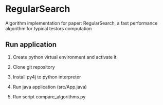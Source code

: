 # RegularSearch

Algorithm implementation for paper: RegularSearch, a fast performance algorithm for typical testors computation

## Run application

1. Create python virtual environment and activate it

2. Clone git repository

3. Install py4j to python interpreter

4. Run java application (src/App.java)

5. Run script compare_algorithms.py 

